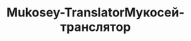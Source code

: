 ---
title: ['Mukosey-Translator', 'Мукосей-транслятор']
categories: [media, educationAndCulture]
designEnd: 2019
---